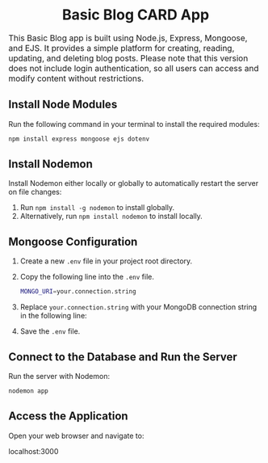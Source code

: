 <h1 style="text-align: center;">Basic Blog CARD App</h1>
<p style="font-size: 16px;">This Basic Blog app is built using Node.js, Express, Mongoose, and EJS. It provides a simple platform for creating, reading, updating, and deleting blog posts. Please note that this version does not include login authentication, so all users can access and modify content without restrictions.</p>

## Install Node Modules

Run the following command in your terminal to install the required modules:

```bash
npm install express mongoose ejs dotenv
```

## Install Nodemon

Install Nodemon either locally or globally to automatically restart the server on file changes:

1. Run
   `npm install -g nodemon` to install globally.
2. Alternatively, run `npm install nodemon` to install locally.

## Mongoose Configuration

1. Create a new `.env` file in your project root directory.
2. Copy the following line into the `.env` file.

   ```bash
   MONGO_URI=your.connection.string
   ```

3. Replace `your.connection.string` with your MongoDB connection string in the following line:
4. Save the `.env` file.

## Connect to the Database and Run the Server

Run the server with Nodemon:

```bash
nodemon app
```

## Access the Application

Open your web browser and navigate to:

localhost:3000
